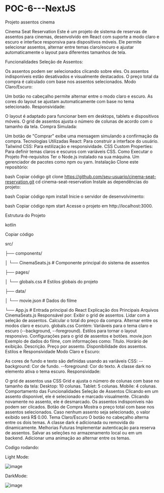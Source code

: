 # POC-6---NextJS
Projeto assentos cinema

Cinema Seat Reservation
Este é um projeto de sistema de reservas de assentos para cinemas, desenvolvido em React com suporte a modo claro e escuro e interface responsiva para dispositivos móveis. Ele permite selecionar assentos, alternar entre temas claro/escuro e ajustar automaticamente o layout para diferentes tamanhos de tela.

Funcionalidades
Seleção de Assentos:

Os assentos podem ser selecionados clicando sobre eles.
Os assentos indisponíveis estão desativados e visualmente destacados.
O preço total da compra é calculado com base nos assentos selecionados.
Modo Claro/Escuro:

Um botão no cabeçalho permite alternar entre o modo claro e escuro.
As cores do layout se ajustam automaticamente com base no tema selecionado.
Responsividade:

O layout é adaptado para funcionar bem em desktops, tablets e dispositivos móveis.
O grid de assentos ajusta o número de colunas de acordo com o tamanho da tela.
Compra Simulada:

Um botão de "Comprar" exibe uma mensagem simulando a confirmação da compra.
Tecnologias Utilizadas
React: Para construir a interface do usuário.
Tailwind CSS: Para estilização e responsividade.
CSS Custom Properties: Para definir temas claros e escuros com variáveis CSS.
Como Executar o Projeto
Pré-requisitos
Ter o Node.js instalado na sua máquina.
Um gerenciador de pacotes como npm ou yarn.
Instalação
Clone este repositório:

bash
Copiar código
git clone https://github.com/seu-usuario/cinema-seat-reservation.git
cd cinema-seat-reservation
Instale as dependências do projeto:

bash
Copiar código
npm install
Inicie o servidor de desenvolvimento:

bash
Copiar código
npm start
Acesse o projeto em http://localhost:3000.

Estrutura do Projeto

kotlin


Copiar código

src/

├── components/

│   └── CinemaSeats.js    # Componente principal do sistema de assentos

├── pages/

│   └── globals.css       # Estilos globais do projeto

├── data/


│   └── movie.json        # Dados do filme


└── App.js                # Entrada principal do React
Explicação dos Principais Arquivos
CinemaSeats.js
Responsável por:
Exibir o grid de assentos.
Lidar com a seleção de assentos.
Calcular o total do preço da compra.
Alternar entre os modos claro e escuro.
globals.css
Contém:
Variáveis para o tema claro e escuro (--background, --foreground).
Estilos para tornar o layout responsivo.
Configurações para o grid de assentos e botões.
movie.json
Exemplo de dados do filme, com informações como:
Título.
Horário de exibição.
Descrição.
Preço por assento.
Disponibilidade dos assentos.
Estilos e Responsividade
Modo Claro e Escuro:

As cores de fundo e texto são definidas usando as variáveis CSS:
--background: Cor de fundo.
--foreground: Cor do texto.
A classe dark no elemento <html> ativa o tema escuro.
Responsividade:

O grid de assentos usa CSS Grid e ajusta o número de colunas com base no tamanho da tela:
Desktop: 10 colunas.
Tablet: 5 colunas.
Mobile: 4 colunas.
Comportamento das Funcionalidades
Seleção de Assentos
Clicando em um assento disponível, ele é selecionado e marcado visualmente.
Clicando novamente no assento, ele é desmarcado.
Os assentos indisponíveis não podem ser clicados.
Botão de Compra
Mostra o preço total com base nos assentos selecionados.
Caso nenhum assento seja selecionado, o valor exibido será R$ 0.00.
Tema Claro/Escuro
O botão no cabeçalho alterna entre os dois temas.
A classe dark é adicionada ou removida do <html> dinamicamente.
Melhorias Futuras
Implementar autenticação para reserva de assentos.
Salvar as seleções no armazenamento local ou em um backend.
Adicionar uma animação ao alternar entre os temas.

Codigo rodando:

Light Mode:

![image](https://github.com/user-attachments/assets/f19efcfe-76e1-4e14-bb51-aaf3b746f458)

DarkMode: 

![image](https://github.com/user-attachments/assets/2e7dd801-48f4-4fa5-b888-3f4a2088ab72)

